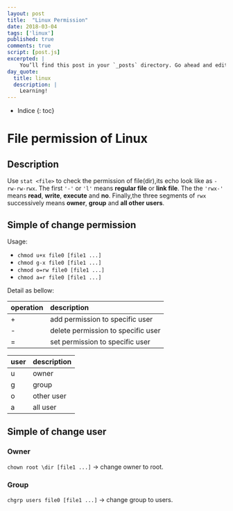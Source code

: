 ```yaml
---
layout: post
title:  "Linux Permission"
date: 2018-03-04
tags: ['linux']
published: true
comments: true
script: [post.js]
excerpted: |
    You’ll find this post in your `_posts` directory. Go ahead and edit it and re-build the site ...
day_quote:
  title: linux
  description: |
    Learning!
---
```


* Indice
{: toc}

# File permission of Linux

## Description

  Use `stat <file>` to check the permission of file(dir),its echo look like as `-rw-rw-rwx`.
  The first `'-'` or `'l'` means **regular file** or **link file**.
  The the `'rwx-'` means **read**, **write**, **execute** and **no**.
  Finally,the three segments of `rwx` successively means **owner**, **group** and **all other users**.

## Simple of change permission
  
  Usage:

  - `chmod u+x file0 [file1 ...]`
  - `chmod g-x file0 [file1 ...]`
  - `chmod o=rw file0 [file1 ...]`
  - `chmod a=r file0 [file1 ...]`

  Detail as bellow:

|operation|description|
|:--|:--|
|+|add permission to specific user|
|-|delete permission to specific user|
|=|set permission to specific user|

|user|description|
|:--|:--|
|u|owner|
|g|group|
|o|other user|
|a|all user|

## Simple of change user

### Owner

  `chown root \dir [file1 ...]` -> change owner to root.

### Group
  `chgrp users file0 [file1 ...]` -> change group to users.

